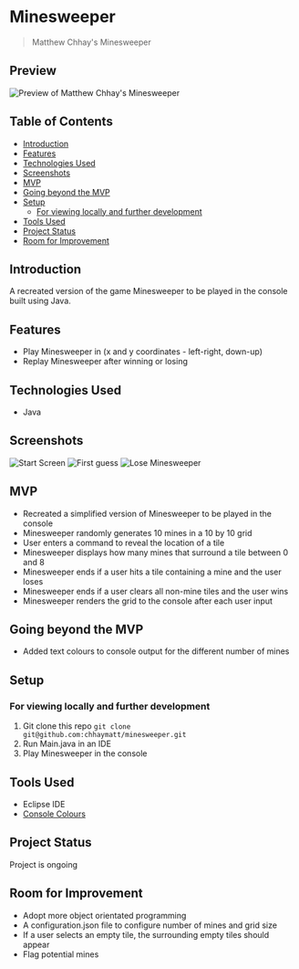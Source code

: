 # Minesweeper <!-- omit in toc -->

> Matthew Chhay's Minesweeper

## Preview <!-- omit in toc -->

![Preview of Matthew Chhay's Minesweeper](https://i.imgur.com/56890Dc.png)

## Table of Contents <!-- omit in toc -->

-   [Introduction](#introduction)
-   [Features](#features)
-   [Technologies Used](#technologies-used)
-   [Screenshots](#screenshots)
-   [MVP](#mvp)
-   [Going beyond the MVP](#going-beyond-the-mvp)
-   [Setup](#setup)
    -   [For viewing locally and further development](#for-viewing-locally-and-further-development)
-   [Tools Used](#tools-used)
-   [Project Status](#project-status)
-   [Room for Improvement](#room-for-improvement)

## Introduction

A recreated version of the game Minesweeper to be played in the console built using Java.

## Features

-   Play Minesweeper in (x and y coordinates - left-right, down-up)
-   Replay Minesweeper after winning or losing

## Technologies Used

-   Java

## Screenshots

![Start Screen](https://i.imgur.com/kPvPiiN.png)
![First guess](https://i.imgur.com/hPOXtiD.png)
![Lose Minesweeper](https://i.imgur.com/f6H0BeS.png)

## MVP

-   Recreated a simplified version of Minesweeper to be played in the console
-   Minesweeper randomly generates 10 mines in a 10 by 10 grid
-   User enters a command to reveal the location of a tile
-   Minesweeper displays how many mines that surround a tile between 0 and 8
-   Minesweeper ends if a user hits a tile containing a mine and the user loses
-   Minesweeper ends if a user clears all non-mine tiles and the user wins
-   Minesweeper renders the grid to the console after each user input

## Going beyond the MVP

-   Added text colours to console output for the different number of mines

## Setup

### For viewing locally and further development

1. Git clone this repo `git clone git@github.com:chhaymatt/minesweeper.git`
2. Run Main.java in an IDE
3. Play Minesweeper in the console

## Tools Used

-   Eclipse IDE
-   [Console Colours](https://gist.github.com/drjoliv/be081ba5b0b9d7a22da7f2d406b7fe04#:~:text=drjoliv/-,Console%20Colors,-Created%205%20years)

## Project Status

Project is ongoing

## Room for Improvement

-   Adopt more object orientated programming
-   A configuration.json file to configure number of mines and grid size
-   If a user selects an empty tile, the surrounding empty tiles should appear
-   Flag potential mines
